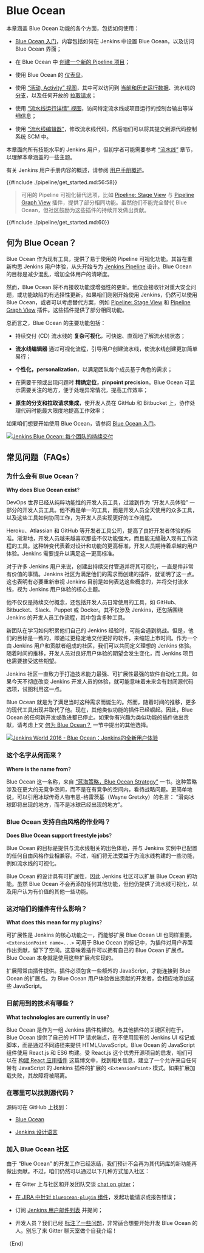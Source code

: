 # Blue Ocean

本章涵盖 Blue Ocean 功能的各个方面，包括如何使用：

- [Blue Ocean 入门](./blue_ocean/getting_started.md)，内容包括如何在 Jenkins 中设置 Blue Ocean，以及访问 Blue Ocean 界面；

- 在 Blue Ocean 中 [创建一个新的 Pipeline 项目](./blue_ocean/create_a_pipeline.md)；

- 使用 Blue Ocean 的 [仪表盘](./blue_ocean/dashboard.md)。

- 使用 [“活动, Activity” 视图](./blue_ocean/activity_view.md)，其中可以访问到 [当前和历史运行数据](./blue_ocean/activity_view.md#活动)、流水线的 [分支](./blue_ocean/activity_view.md#分支)，以及任何开放的 [拉取请求](./blue_ocean/activity_view.md#拉取请求)；

- 使用 [“流水线运行详情” 视图](./blue_ocean/details_view.md)，访问特定流水线或项目运行的控制台输出等详细信息；

- 使用 [“流水线编辑器”](./blue_ocean/pipeline_editor.md)，修改流水线代码，然后咱们可以将其提交到源代码控制系统 SCM 中。


本章面向所有技能水平的 Jenkins 用户，但初学者可能需要参考 [“流水线”](./pipeline.md) 章节，以理解本章涵盖的一些主题。



有关 Jenkins 用户手册内容的概述，请参阅 [用户手册概述](./Ch00_Overview.md)。


{{#include ./pipeline/get_started.md:56:58}}
>
> 可用的 Pipeline 可视化替代选项，比如 [Pipeline: Stage View](https://plugins.jenkins.io/pipeline-stage-view/)  与 [Pipeline Graph View](https://plugins.jenkins.io/pipeline-graph-view/) 插件，提供了部分相同功能。虽然他们不能完全替代 Blue Ocean，但社区鼓励为这些插件的持续开发做出贡献。
>
{{#include ./pipeline/get_started.md:60}}


## 何为 Blue Ocean？

Blue Ocean 作为现有工具，提供了易于使用的 Pipeline 可视化功能。其旨在重新构思 Jenkins 用户体验，从头开始专为 [Jenkins Pipeline](./pipeline.md) 设计。Blue Ocean 的目标是减少混乱，增加全体用户的清晰度。

然而，Blue Ocean 将不再接收功能或增强性的更新。他仅会接收针对重大安全问题，或功能缺陷的有选择性更新。如果咱们刚刚开始使用 Jenkins，仍然可以使用 Blue Ocean，或者可以考虑替代方案，例如 [Pipeline: Stage View](https://plugins.jenkins.io/pipeline-stage-view/) 和 [Pipeline Graph View](https://plugins.jenkins.io/pipeline-graph-view/) 插件。这些插件提供了部分相同功能。

总而言之，Blue Ocean 的主要功能包括：

- 持续交付 (CD) 流水线的 **复杂可视化**，可快速、直观地了解流水线状态；

- **流水线编辑器** 通过可视化流程，引导用户创建流水线，使流水线创建更加简单易行；

- **个性化，personalization**，以满足团队每个成员基于角色的需求；

- 在需要干预或出现问题时 **精确定位，pinpoint precision**。Blue Ocean 可显示需要关注的地方，便于处理异常情况，提高工作效率；

- **原生的分支和拉取请求集成**，使开发人员在 GitHub 和 Bitbucket 上，协作处理代码时能最大限度地提高工作效率；

如果咱们想要开始使用 Blue Ocean，请参阅 [Blue Ocean 入门](./blue_ocean/getting_started.md)。


[![Jenkins Blue Ocean: 每个团队的持续交付](https://img.youtube.com/vi/k_fVlU1FwP4/0.jpg)](https://www.youtube.com/watch?v=k_fVlU1FwP4)


## 常见问题（FAQs）


### 为什么会有 Blue Ocean？

**Why does Blue Ocean exist**?

DevOps 世界已经从纯粹功能性的开发人员工具，过渡到作为 “开发人员体验” 一部分的开发人员工具。他不再是单一的工具，而是开发人员全天使用的众多工具，以及这些工具如何协同工作，为开发人员实现更好的工作流程。

Heroku、Atlassian 和 GitHub 等开发者工具公司，提高了良好开发者体验的标准。渐渐地，开发人员越来越喜欢那些不仅功能强大，而且能无缝融入现有工作流程的工具。这种转变代表着对设计和功能的更高标准，开发人员期待着卓越的用户体验。Jenkins 需要提升以满足这一更高标准。

对于许多 Jenkins 用户来说，创建出持续交付管道并将其可视化，一直是件非常有价值的事情。Jenkins 社区为满足他们的需求而创建的插件，就证明了这一点。这也表明有必要重新审视 Jenkins 目前是如何表达这些概念的，并将交付流水线，视为 Jenkins 用户体验的核心主题。

他不仅仅是持续交付概念，还包括开发人员日常使用的工具，如 GitHub、Bitbucket、Slack、Puppet 或 Docker。其不仅涉及 Jenkins，还包括围绕 Jenkins 的开发人员工作流程，其中包含多种工具。


新团队在学习如何积累他们自己的 Jenkins 经验时，可能会遇到挑战。但是，他们的目标是一致的，即通过更稳定地交付更好的软件，来缩短上市时间。作为一个由 Jenkins 用户和贡献者组成的社区，我们可以共同定义理想的 Jenkins 体验。随着时间的推移，开发人员对良好用户体验的期望会发生变化，而 Jenkins 项目也需要接受这些期望。


Jenkins 社区一直致力于打造技术能力最强、可扩展性最强的软件自动化工具。如果今天不彻底改变 Jenkins 开发人员的体验，就可能意味着未来会有封闭源代码选项，试图利用这一点。


Blue Ocean 就是为了满足当时这种需求而诞生的。然而，随着时间的推移，更多的现代工具出现并取代了他。现在，其他类似功能的插件已经崛起。因此，Blue Ocean 的任何新开发或改进都已停止。如果你有兴趣为类似功能的插件做出贡献，请考虑上文 [何为 Blue Ocean？](#何为-blue-ocean) 一节中提出的其他选择。



[![Jenkins World 2016 - Blue Ocean：Jenkins的全新用户体验](https://img.youtube.com/vi/mn61VFdScuk/0.jpg)](https://www.youtube.com/watch?v=mn61VFdScuk)


### 这个名字从何而来？

**Where is the name from**?

Blue Ocean 这一名称，来自 [“蓝海策略，Blue Ocean Strategy”](https://en.wikipedia.org/wiki/Blue_Ocean_Strategy) 一书。这种策略涉及在更大的无竞争空间，而不是在有竞争的空间内，看待战略问题。更简单地说，可以引用冰球传奇人物韦恩-格雷茨基（Wayne Gretzky）的名言： “滑向冰球即将出现的地方，而不是冰球已经出现的地方”。


### Blue Ocean 支持自由风格的作业吗？


**Does Blue Ocean support freestyle jobs**?


Blue Ocean 的目标是提供与流水线相关的出色体验，并与 Jenkins 实例中已配置的任何自由风格作业相兼容。不过，咱们将无法受益于为流水线构建的一些功能，例如流水线的可视化。


Blue Ocean 的设计具有可扩展性，因此 Jenkins 社区可以扩展 Blue Ocean 的功能。虽然 Blue Ocean 不会再添加任何其他功能，但他仍提供了流水线可视化，以及用户认为有价值的其他一些功能。


### 这对咱们的插件有什么影响？

**What does this mean for my plugins**?


可扩展性是 Jenkins 的核心功能之一，而能够扩展 Blue Ocean UI 也同样重要。`<ExtensionPoint name=...>` 可用于 Blue Ocean 的标记中，为插件对用户界面作出贡献，留下了空间。这意味着插件可以拥有自己的 Blue Ocean 扩展点。Blue Ocean 本身就是使用这些扩展点实现的。


扩展照常由插件提供。插件必须包含一些额外的 JavaScript，才能连接到 Blue Ocean 的扩展点。为 Blue Ocean 用户体验做出贡献的开发者，会相应地添加这些 JavaScript。


### 目前用到的技术有哪些？

**What technologies are currently in use**?


Blue Ocean 是作为一组 Jenkins 插件构建的。与其他插件的关键区别在于，Blue Ocean 提供了自己的 HTTP 请求端点，在不使用现有的 Jenkins UI 标记或脚本，而是通过不同路径来提供 HTML/JavaScript。Blue Ocean 的 JavaScript 组件使用 React.js 和 ES6 构建。受 React.js 这个优秀开源项目的启发，咱们可以在 [构建 React 应用插件](https://nylas.com/blog/react-plugins) 这篇博文中，找到相关信息，建立了一个允许来自任何带有 JavaScript 的 Jenkins 插件的扩展的 `<ExtensionPoint>` 模式。如果扩展加载失败，其故障将被隔离。


### 在哪里可以找到源代码？

源码可在 GitHub 上找到：


- [Blue Ocean](https://github.com/jenkinsci/blueocean-plugin)

- [Jenkins 设计语言](https://github.com/jenkinsci/jenkins-design-language)


### 加入 Blue Ocean 社区


由于 “Blue Ocean” 的开发工作已经冻结，我们预计不会再为其代码库的新功能再做出贡献。不过，咱们仍然可以通过以下几种方式加入社区：


- 在 Gitter 上与社区和开发团队交谈 [chat on gitter](https://app.gitter.im/#/room/#jenkinsci_blueocean-plugin:gitter.im)；

- [在 JIRA 中针对 `blueocean-plugin` 组件](https://issues.jenkins.io/)，发起功能请求或报告错误；

- 订阅 [Jenkins 用户邮件列表](https://groups.google.com/g/jenkinsci-users) 并提问；

- 开发人员？我们已经 [标注了一些问题](https://issues.jenkins.io/issues/?filter=16142)，非常适合想要开始开发 Blue Ocean 的人。别忘了来 Gitter 聊天室做个自我介绍！


（End）


